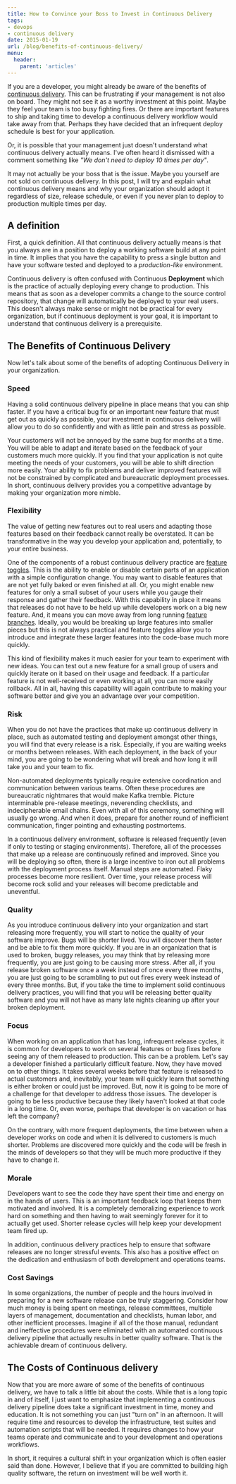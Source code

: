 ```yaml
---
title: How to Convince your Boss to Invest in Continuous Delivery
tags:
- devops
- continuous delivery
date: 2015-01-19
url: /blog/benefits-of-continuous-delivery/
menu:
  header:
    parent: 'articles'
---
```


If you are a developer, you might already be aware of the benefits of
[continuous delivery](http://continuousdelivery.com/). This can be
frustrating if your management is not also on board. They might not
see it as a worthy investment at this point. Maybe they feel your team
is too busy fighting fires. Or there are important features to ship
and taking time to develop a continuous delivery workflow would take
away from that. Perhaps they have decided that an infrequent deploy
schedule is best for your application.

Or, it is possible that your management just doesn't understand what
continuous delivery actually means. I've often heard it dismissed with
a comment something like *"We don't need to deploy 10 times per day"*.

It may not actually be your boss that is the issue. Maybe you yourself
are not sold on continuous delivery. In this post, I will try and
explain what continuous delivery means and why your organization
should adopt it regardless of size, release schedule, or even if you
never plan to deploy to production multiple times per day.

## A definition

First, a quick definition. All that continuous delivery actually means
is that you always are in a position to deploy a working software
build at any point in time. It implies that you have the capability to
press a single button and have your software tested and deployed to a
*production-like* environment.

Continuous delivery is often confused with Continuous **Deployment**
which is the practice of actually deploying every change to
production. This means that as soon as a developer commits a change to
the source control repository, that change will automatically be
deployed to your real users. This doesn't always make sense or might
not be practical for every organization, but if continuous deployment
is your goal, it is important to understand that continuous delivery
is a prerequisite.

## The Benefits of Continuous Delivery

Now let's talk about some of the benefits of adopting Continuous
Delivery in your organization.

### Speed

Having a solid continuous delivery pipeline in place means that you
can ship faster. If you have a critical bug fix or an important new
feature that must get out as quickly as possible, your investment in
continuous delivery will allow you to do so confidently and with as
little pain and stress as possible.

Your customers will not be annoyed by the same bug for months at a
time. You will be able to adapt and iterate based on the feedback of
your customers much more quickly. If you find that your application is
not quite meeting the needs of your customers, you will be able to
shift direction more easily. Your ability to fix problems and deliver
improved features will not be constrained by complicated and
bureaucratic deployment processes. In short, continuous delivery
provides you a competitive advantage by making your organization more
nimble.

### Flexibility

The value of getting new features out to real users and adapting those
features based on their feedback cannot really be overstated. It can
be transformative in the way you develop your application and,
potentially, to your entire business.

One of the components of a robust continuous delivery practice are
[feature toggles](http://martinfowler.com/bliki/FeatureToggle.html). This
is the ability to enable or disable certain parts of an application
with a simple configuration change. You may want to disable features
that are not yet fully baked or even finished at all. Or, you might
enable new features for only a small subset of your users while you
gauge their response and gather their feedback. With this capability
in place it means that releases do not have to be held up while
developers work on a big new feature. And, it means you can move away
from long running
[feature branches](http://martinfowler.com/bliki/FeatureBranch.html). Ideally,
you would be breaking up large features into smaller pieces but this
is not always practical and feature toggles allow you to introduce and
integrate these larger features into the code-base much more quickly.

This kind of flexibility makes it much easier for your team to
experiment with new ideas. You can test out a new feature for a small
group of users and quickly iterate on it based on their usage and
feedback. If a particular feature is not well-received or even working
at all, you can more easily rollback. All in all, having this
capability will again contribute to making your software better and
give you an advantage over your competition.

### Risk

When you do not have the practices that make up continuous delivery in
place, such as automated testing and deployment amongst other things,
you will find that every release is a risk. Especially, if you are
waiting weeks or months between releases. With each deployment, in the
back of your mind, you are going to be wondering what will break and
how long it will take you and your team to fix.

Non-automated deployments typically require extensive coordination and
communication between various teams. Often these procedures are
bureaucratic nightmares that would make Kafka tremble. Picture
interminable pre-release meetings, neverending checklists, and
indecipherable email chains. Even with all of this ceremony, something
will usually go wrong. And when it does, prepare for another round of
inefficient communication, finger pointing and exhausting postmortems.

In a continuous delivery environment, software is released frequently
(even if only to testing or staging environments). Therefore, all of
the processes that make up a release are continuously refined and
improved. Since you will be deploying so often, there is a large
incentive to iron out all problems with the deployment process itself.
Manual steps are automated. Flaky processes become more
resilient. Over time, your release process will become rock solid and
your releases will become predictable and uneventful.

### Quality

As you introduce continuous delivery into your organization and start
releasing more frequently, you will start to notice the quality of
your software improve. Bugs will be shorter lived. You will discover
them faster and be able to fix them more quickly. If you are in an
organization that is used to broken, buggy releases, you may think
that by releasing more frequently, you are just going to be causing
more stress. After all, if you release broken software once a week
instead of once every three months, you are just going to be
scrambling to put out fires every week instead of every three
months. But, if you take the time to implement solid continuous
delivery practices, you will find that you will be releasing better
quality software and you will not have as many late nights cleaning up
after your broken deployment.

### Focus

When working on an application that has long, infrequent release
cycles, it is common for developers to work on several features or bug
fixes before seeing any of them released to production. This can be a
problem. Let's say a developer finished a particularly difficult
feature. Now, they have moved on to other things. It takes several
weeks before that feature is released to actual customers and,
inevitably, your team will quickly learn that something is either
broken or could just be improved. But, now it is going to be more of a
challenge for that developer to address those issues. The developer is
going to be less productive because they likely haven't looked at that
code in a long time. Or, even worse, perhaps that developer is on
vacation or has left the company?

On the contrary, with more frequent deployments, the time between when
a developer works on code and when it is delivered to customers is
much shorter. Problems are discovered more quickly and the code will
be fresh in the minds of developers so that they will be much more
productive if they have to change it.

### Morale

Developers want to see the code they have spent their time and energy
on in the hands of users. This is an important feedback loop that
keeps them motivated and involved. It is a completely demoralizing
experience to work hard on something and then having to wait seemingly
forever for it to actually get used. Shorter release cycles will help
keep your development team fired up.

In addition, continuous delivery practices help to ensure that
software releases are no longer stressful events. This also has a
positive effect on the dedication and enthusiasm of both development
and operations teams.

### Cost Savings

In some organizations, the number of people and the hours involved in
preparing for a new software release can be truly staggering. Consider
how much money is being spent on meetings, release committees,
multiple layers of management, documentation and checklists, human
labor, and other inefficient processes. Imagine if all of the those
manual, redundant and ineffective procedures were eliminated with an
automated continuous delivery pipeline that actually results in better
quality software. That is the achievable dream of continuous delivery.

## The Costs of Continuous delivery

Now that you are more aware of some of the benefits of continuous
delivery, we have to talk a little bit about the costs. While that is
a long topic in and of itself, I just want to emphasize that
implementing a continuous delivery pipeline does take a significant
investment in time, money and education. It is not something you can
just "turn on" in an afternoon.  It will require time and resources to
develop the infrastructure, test suites and automation scripts that
will be needed. It requires changes to how your teams operate and
communicate and to your development and operations workflows.

In short, it requires a cultural shift in your organization which is
often easier said than done. However, I believe that if you are
committed to building high quality software, the return on investment
will be well worth it.
